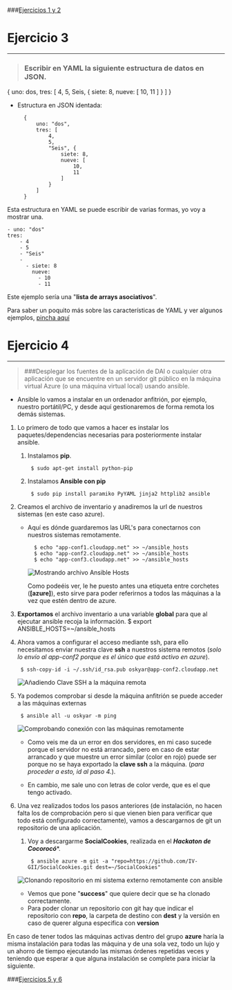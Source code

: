 ###[Ejercicios 1 y 2](https://github.com/oskyar/InfraestructuraVirtual/blob/master/Tema6/Ejercicios1y2.md)

# Ejercicio 3
-------------

> ### Escribir en YAML la siguiente estructura de datos en JSON.
{ uno: dos, tres: [ 4, 5, Seis, { siete: 8, nueve: [ 10, 11 ] } ] }

* Estructura en JSON identada:

		{
			uno: "dos",
            tres: [
            	4,
                5,
                "Seis", {
                	siete: 8,
                    nueve: [
                    	10,
                        11
					]
				}
			]
		}

Esta estructura en YAML se puede escribir de varias formas, yo voy a mostrar una.

    - uno: "dos"
    tres:
        - 4
        - 5
        - "Seis"
        -
          - siete: 8
            nueve:
              - 10
              - 11

Este ejemplo sería una "**lista de arrays asociativos**".

Para saber un poquito más sobre las características de YAML  y ver algunos ejemplos, [pincha aquí](http://es.wikipedia.org/wiki/YAML)

# Ejercicio 4

- - -

> ###Desplegar los fuentes de la aplicación de DAI o cualquier otra aplicación que se encuentre en un servidor git público en la máquina virtual Azure (o una máquina virtual local) usando ansible.

* Ansible lo vamos a instalar en un ordenador anfitrión, por ejemplo, nuestro portátil/PC, y desde aquí gestionaremos de forma remota los demás sistemas.
1. Lo primero de todo que vamos a hacer es instalar los paquetes/dependencias necesarias para posteriormente instalar ansible.

	1. Instalamos **pip**.

    		$ sudo apt-get install python-pip

	2. Instalamos **Ansible con pip**

    		$ sudo pip install paramiko PyYAML jinja2 httplib2 ansible

2. Creamos el archivo de inventario y anadiremos la url de nuestros sistemas (en este caso azure). 
    
    * Aquí es dónde guardaremos las URL's para conectarnos con nuestros sistemas remotamente.

    		$ echo "app-conf1.cloudapp.net" >> ~/ansible_hosts
            $ echo "app-conf2.cloudapp.net" >> ~/ansible_hosts
            $ echo "app-conf3.cloudapp.net" >> ~/ansible_hosts

		![Mostrando archivo Ansible Hosts](https://raw.github.com/oskyar/InfraestructuraVirtual/master/Tema6/img/Ej4-0.ArchivoAnsibleHosts.png)
        
        Como podeéis ver, le he puesto antes una etiqueta entre corchetes (**[azure]**), esto sirve para poder referirnos a todos las máquinas a la vez que estén dentro de azure.
        
3. **Exportamos** el archivo inventario a una variable **global** para que al ejecutar ansible recoja la información.
        $ export ANSIBLE_HOSTS=~/ansible_hosts

4. Ahora vamos a configurar el acceso mediante ssh, para ello necesitamos enviar nuestra clave **ssh** a nuestros sistema remotos (*solo lo envío al app-conf2 porque es el único que está activo en azure*).

        $ ssh-copy-id -i ~/.ssh/id_rsa.pub oskyar@app-conf2.cloudapp.net

	![Añadiendo Clave SSH a la máquina remota](https://raw.github.com/oskyar/InfraestructuraVirtual/master/Tema6/img/Ej4-1.AnadiendoClaveSSH.png)

5. Ya podemos comprobar si desde la máquina anfitrión se puede acceder a las máquinas externas

        $ ansible all -u oskyar -m ping
            
    ![Comprobando conexión con las máquinas remotamente](https://raw.github.com/oskyar/InfraestructuraVirtual/master/Tema6/img/Ej4-2.ComprobandoConexionHosts.png)
    
    * Como veis me da un error en dos servidores, en mi caso sucede porque el servidor no está arrancado, pero en caso de estar arrancado y que muestre un error similar (color en rojo) puede ser porque no se haya exportado la **clave ssh** a la máquina. (*para proceder a esto, id al paso 4.*).

   *  En cambio, me sale uno con letras de color verde, que es el que tengo activado.

6. Una vez realizados todos los pasos anteriores (de instalación, no hacen falta los de comprobación pero si que vienen bien para verificar que todo está configurado correctamente), vamos a descargarnos de git un repositorio de una aplicación.

	1. Voy a descargarme **SocialCookies**, realizada en el ***Hackaton de Cocorocó****.

    		$ ansible azure -m git -a "repo=https://github.com/IV-GII/SocialCookies.git dest=~/SocialCookies"

	![Clonando repositorio en mi sistema externo remotamente con ansible]( https://raw.github.com/oskyar/InfraestructuraVirtual/master/Tema6/img/Ej4-4.ClonandoSocialCookies.png)

	* Vemos que pone "**success**" que quiere decir que se ha clonado correctamente.
    * Para poder clonar un repositorio con git hay que indicar el repositorio con **repo**, la carpeta de destino con **dest** y la versión en caso de querer alguna especifica con **version**

En caso de tener todos las máquinas activas dentro del grupo **azure** haría la misma instalación para todas las máquina y de una sola vez, todo un lujo y un ahorro de tiempo ejecutando las mismas órdenes repetidas veces y teniendo que esperar a que alguna instalación se complete para iniciar la siguiente.


###[Ejercicios 5 y 6](https://github.com/oskyar/InfraestructuraVirtual/blob/master/Tema6/Ejercicios5y6.md)